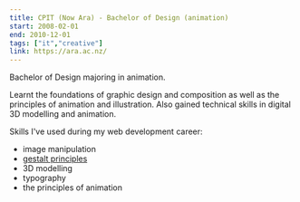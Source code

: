 ```yaml
---
title: CPIT (Now Ara) - Bachelor of Design (animation)
start: 2008-02-01
end: 2010-12-01
tags: ["it","creative"]
link: https://ara.ac.nz/
---
```

Bachelor of Design majoring in animation.

Learnt the foundations of graphic design and composition as well as the principles of animation and illustration.
Also gained technical skills in digital 3D modelling and animation.

Skills I've used during my web development career:

- image manipulation
- <a href="https://careerfoundry.com/en/blog/ui-design/what-are-gestalt-principles/">gestalt principles</a>
- 3D modelling
- typography
- the principles of animation
